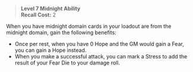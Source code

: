 > **Level 7 Midnight Ability**  
> **Recall Cost:** 2

When you have midnight domain cards in your loadout are from the midnight domain, gain the following benefits:

- Once per rest, when you have 0 Hope and the GM would gain a Fear, you can gain a Hope instead.
- When you make a successful attack, you can mark a Stress to add the result of your Fear Die to your damage roll.
